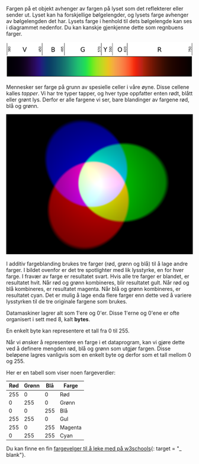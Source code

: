 Fargen på et objekt avhenger av fargen på lyset som det reflekterer eller sender ut. Lyset kan ha forskjellige bølgelengder, og lysets farge avhenger av bølgelengden det har. Lysets farge i henhold til dets bølgelengde kan ses i diagrammet nedenfor. Du kan kanskje gjenkjenne dette som regnbuens farger.

![Synlig spektrum](images/linear-visible-spectrum.png)

Mennesker ser farge på grunn av spesielle celler i våre øyne. Disse cellene kalles *tapper*. Vi har tre typer tapper, og hver type oppfatter enten rødt, blått eller grønt lys. Derfor er alle fargene vi ser, bare blandinger av fargene rød, blå og grønn.

![Additiv farveblanding](images/additive-colour-mixing.png)

I additiv fargeblanding brukes tre farger (rød, grønn og blå) til å lage andre farger. I bildet ovenfor er det tre spotlighter med lik lysstyrke, en for hver farge. I fravær av farge er resultatet svart. Hvis alle tre farger er blandet, er resultatet hvit. Når rød og grønn kombineres, blir resultatet gult. Når rød og blå kombineres, er resultatet magenta. Når blå og grønn kombineres, er resultatet cyan. Det er mulig å lage enda flere farger enn dette ved å variere lysstyrken til de tre originale fargene som brukes.

Datamaskiner lagrer alt som 1'ere og 0'er. Disse 1'erne og 0'ene er ofte organisert i sett med 8, kalt **bytes**.

En enkelt byte kan representere et tall fra 0 til 255.

Når vi ønsker å representere en farge i et dataprogram, kan vi gjøre dette ved å definere mengden rød, blå og grønn som utgjør fargen. Disse beløpene lagres vanligvis som en enkelt byte og derfor som et tall mellom 0 og 255.

Her er en tabell som viser noen fargeverdier:

| Rød | Grønn | Blå | Farge   |
| --- | ----- | --- | ------- |
| 255 | 0     | 0   | Rød     |
| 0   | 255   | 0   | Grønn   |
| 0   | 0     | 255 | Blå     |
| 255 | 255   | 0   | Gul     |
| 255 | 0     | 255 | Magenta |
| 0   | 255   | 255 | Cyan    |

Du kan finne en fin [fargevelger til å leke med på w3schools](https://www.w3schools.com/colors/colors_rgb.asp){: target = "_ blank"}.
